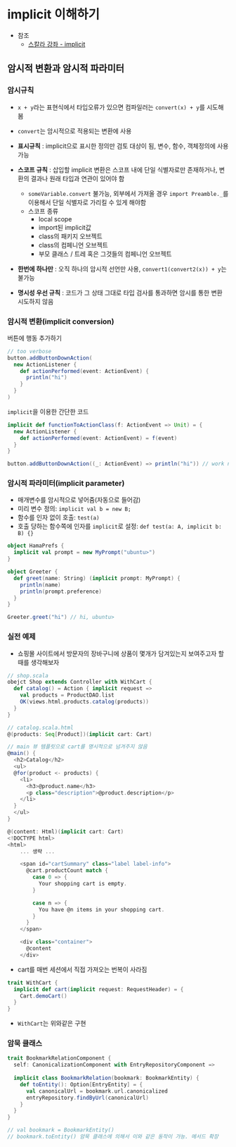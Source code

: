 # implicit 이해하기

- 참조
  - [스칼라 강좌 - implicit](http://hamait.tistory.com/605)

## 암시적 변환과 암시적 파라미터

### 암시규칙

- `x + y`라는 표현식에서 타입오류가 있으면 컴파일러는 `convert(x) + y`를 시도해봄
- `convert`는 암시적으로 적용되는 변환에 사용

- **표시규칙** : implicit으로 표시한 정의만 검토 대상이 됨, 변수, 함수, 객체정의에 사용 가능
- **스코프 규칙** : 삽입할 implicit 변환은 스코프 내에 단일 식별자로만 존재하거나, 변환의 결과나 원래 타입과 연관이 있어야 함
  - `someVariable.convert` 불가능, 외부에서 가져올 경우 `import Preamble._`를 이용해서 단일 식별자로 가리킬 수 있게 해야함
  - 스코프 종류
    - local scope
    - import된 implicit값
    - class의 패키지 오브젝트
    - class의 컴페니언 오브젝트
    - 부모 클래스 / 트레 혹은 그것들의 컴페니언 오브젝트
- **한번에 하나만** : 오직 하나의 암시적 선언만 사용, `convert1(convert2(x)) + y`는 불가능
- **명시성 우선 규칙** : 코드가 그 상태 그대로 타입 검사를 통과하면 암시를 통한 변환 시도하지 않음

### 암시적 변환(implicit conversion)

버튼에 행동 추가하기

```scala
// too verbose
button.addButtonDownAction(
  new ActionListener {
    def actionPerformed(event: ActionEvent) {
      println("hi")
    }
  }
)
```

`implicit`을 이용한 간단한 코드

```scala
implicit def functionToActionClass(f: ActionEvent => Unit) = {
  new ActionListener {
    def actionPerformed(event: ActionEvent) = f(event)
  }
}

button.addButtonDownAction((_: ActionEvent) => println("hi")) // work nicely
```

### 암시적 파라미터(implicit parameter)

- 매개변수를 암시적으로 넣어줌(자동으로 들어감)
- 미리 변수 정의: `implicit val b = new B;`
- 함수를 인자 없이 호출: `test(a)`
- 호출 당하는 함수쪽에 인자를 `implicit`로 설정: `def test(a: A, implicit b: B) {}`

```scala
object HamaPrefs {
  implicit val prompt = new MyPrompt("ubuntu>")
}

object Greeter {
  def greet(name: String) (implicit prompt: MyPrompt) {
    println(name)
    println(prompt.preference)
  }
}

Greeter.greet("hi") // hi, ubuntu>
```

### 실전 예제

- 쇼핑몰 사이트에서 방문자의 장바구니에 상품이 몇개가 담겨있는지 보여주고자 할 때를 생각해보자

```scala
// shop.scala
obejct Shop extends Controller with WithCart {
  def catalog() = Action { implicit request =>
    val products = ProductDAO.list
    OK(views.html.products.catalog(products))
  }
}
```

```scala
// catalog.scala.html
@(products: Seq[Product])(implicit cart: Cart)

// main 뷰 템플릿으로 cart를 명시적으로 넘겨주지 않음
@main() {
  <h2>Catalog</h2>
  <ul>
  @for(product <- products) {
    <li>
      <h3>@product.name</h3>
      <p class="description">@product.description</p>
    </li>
  }
  </ul>
}
```

```scala
@(content: Html)(implicit cart: Cart)
<!DOCTYPE html>
<html>
    ... 생략 ...

    <span id="cartSummary" class="label label-info">
      @cart.productCount match {
        case 0 => {
          Your shopping cart is empty.
        }

        case n => {
          You have @n items in your shopping cart.
        }
      }
    </span>

    <div class="container">
      @content
    </div>
```

- cart를 매번 세션에서 직접 가져오는 번복이 사라짐

```scala
trait WithCart {
  implicit def cart(implicit request: RequestHeader) = {
    Cart.demoCart()
  }
}
```

- `WithCart`는 위와같은 구현

### 암묵 클래스

```scala
trait BookmarkRelationComponent {
  self: CanonicalizationComponent with EntryRepositoryComponent =>
  
  implicit class BookmarkRelation(bookmark: BookmarkEntity) {
    def toEntity(): Option[EntryEntity] = {
      val canonicalUrl = bookmark.url.canonicalized
      entryRepository.findByUrl(canonicalUrl)
    }
  }
}

// val bookmark = BookmarkEntity()
// bookmark.toEntity() 암묵 클래스에 의해서 이와 같은 동작이 가능. 메서드 확장
```

